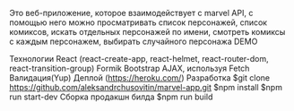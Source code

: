Это веб-приложение, которое взаимодействует с marvel API, с помощью него можно просматривать список персонажей, список комиксов, искать отдельных персонажей по имени, смотреть комиксы с каждым персонажем, выбирать случайного персонажа
DEMO

Технологии
React
(react-create-app, react-helmet, react-router-dom, react-transition-group)
Formik
Bootstrap
AJAX, используя Fetch
Валидация(Yup)
Деплой (https://heroku.com/)
Разработка
$git clone https://github.com/aleksandrchusovitin/marvel-app.git
$npm install
$npm run start-dev
Сборка продакшн билда
$npm run build

